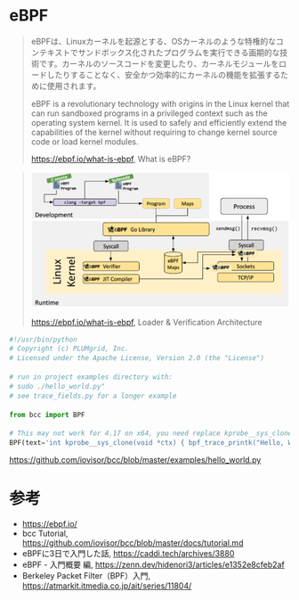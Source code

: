 # eBPF
> eBPFは、Linuxカーネルを起源とする、OSカーネルのような特権的なコンテキストでサンドボックス化されたプログラムを実行できる画期的な技術です。カーネルのソースコードを変更したり、カーネルモジュールをロードしたりすることなく、安全かつ効率的にカーネルの機能を拡張するために使用されます。
> 
> eBPF is a revolutionary technology with origins in the Linux kernel that can run sandboxed programs in a privileged context such as the operating system kernel. It is used to safely and efficiently extend the capabilities of the kernel without requiring to change kernel source code or load kernel modules.
> 
> https://ebpf.io/what-is-ebpf, What is eBPF?

> ![](./img/ebpf00.png)
> 
> https://ebpf.io/what-is-ebpf, Loader & Verification Architecture

```python
#!/usr/bin/python
# Copyright (c) PLUMgrid, Inc.
# Licensed under the Apache License, Version 2.0 (the "License")

# run in project examples directory with:
# sudo ./hello_world.py"
# see trace_fields.py for a longer example

from bcc import BPF

# This may not work for 4.17 on x64, you need replace kprobe__sys_clone with kprobe____x64_sys_clone
BPF(text='int kprobe__sys_clone(void *ctx) { bpf_trace_printk("Hello, World!\\n"); return 0; }').trace_print()
```
https://github.com/iovisor/bcc/blob/master/examples/hello_world.py

# 参考
- https://ebpf.io/
- bcc Tutorial, https://github.com/iovisor/bcc/blob/master/docs/tutorial.md
- eBPFに3日で入門した話, https://caddi.tech/archives/3880
- eBPF - 入門概要 編, https://zenn.dev/hidenori3/articles/e1352e8cfeb2af
- Berkeley Packet Filter（BPF）入門, https://atmarkit.itmedia.co.jp/ait/series/11804/
